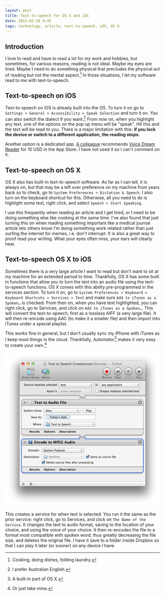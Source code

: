 ```yaml
---
layout: post
title: Text-to-speech for OS X and iOS
date: 2013-02-26 9:45  
tags: technology, article, text-to-speech, iOS, OS X
---
```


## Introduction ##

I love to read and have to read a lot for my work and hobbies, but sometimes, for various reasons, reading is not ideal. Maybe my eyes are tired. Maybe I need to do something physical that precludes the physical act of reading but not the mental aspect.[^201302261054] In those situations, I let my software read to me with text-to-speech. 

## Text-to-speech on iOS ##

Text-to-speech on iOS is already built into the OS. To turn it on go to `Settings > General > Accessibility > Speak Selection` and turn it on. You can also switch the dialect if you want.[^1302260948] From now on, when you highlight any text, one of the options on the pop up menu will be "speak". Hit this and the text will be read to you. There is a major limitation with this: **if you lock the device or switch to a different application, the reading stops.**

Another option is a dedicated app. [A colleague](https://twitter.com/SiMBa37) recommends [Voice Dream Reader](https://itunes.apple.com/us/app/voice-dream-reader-text-to/id496177674?mt=8&partnerId=30&siteID=l8AT4zEd6Ao) for 10 USD in the App Store. I have not used it so I can't comment on it.

## Text-to-speech on OS X ##

OS X also has built-in text-to-speech software. As far as I can tell, it is always on, but that may be a left over preference on my machine from years back so to check, go to  `System Preferences > Dictation & Speech`. I also turn on the keyboard shortcut for this. Otherwise, all you need to do is highlight some text, right click, and select `Speech > Start Speaking`. 

I use this frequently when reading an article and I get tired, or I need to be doing something else like cooking at the same time. I've also found that just turning this on when reading something important like a medical journal article lets others know I'm doing something work related rather than just surfing the internet for memes, i.e. don't interrupt. It is also a great way to proof read your writing. What your eyes often miss, your ears will clearly hear.

## Text-to-speech OS X to iOS ##

Sometimes there is a very large article I want to read but don't want to sit at my machine for an extended period to time. Thankfully, OS X has some built in functions that allow you to turn the text into an audio file using the text-to-speech functions. OS X comes with this ability pre-programmed in the services section. To turn it on, go to `System Preferences > Keyboard > Keyboard Shortcuts > Services > Text` and make sure `Add to iTunes as a Spoken…` is checked. From then on, when you have text highlighted, you can right click, go to Services, and click on `Add to iTunes as a Spoken…`. This will convert the text-to-speech, first as a lossless AIFF (a very large file). It will then re-encode using AAC (to make it a smaller file) and then import into iTunes under a special playlist. 

This works fine in general, but I don't usually sync my iPhone with iTunes as I keep most things in the cloud. Thankfully, Automator[^1302261013] makes it very easy to create your own.[^201302261023]

[![](/images/AutomatorTTS.png)](/images/AutomatorTTS.png) 

This creates a service for when text is selected. You run it the same as the prior service: right click, go to Services, and click on `The Name of the Service`. It changes the text to audio format, saving to the location of your choice, and using the voice of your choice. It then re-encodes the file to a format most compatible with spoken word, thus greatly decreasing the file size, and deletes the original file. I have it save to a folder inside Dropbox so that I can play it later (or sooner) on any device I have.

[^1302260948]:  I prefer Australian English.

[^1302261013]:  A built-in part of OS X.

[^201302261023]: Or just take mine.

[^201302261054]: Cooking, doing dishes, folding laundry.